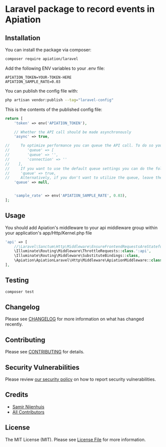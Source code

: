 # Laravel package to record events in Apiation

[//]: # ()
[//]: # ([![Latest Version on Packagist]&#40;https://img.shields.io/packagist/v/apiation/laravel.svg?style=flat-square&#41;]&#40;https://packagist.org/packages/apiation/laravel&#41;)

[//]: # ([![GitHub Tests Action Status]&#40;https://img.shields.io/github/actions/workflow/status/apiation/laravel/run-tests.yml?branch=main&label=tests&style=flat-square&#41;]&#40;https://github.com/apiation/laravel/actions?query=workflow%3Arun-tests+branch%3Amain&#41;)

[//]: # ([![GitHub Code Style Action Status]&#40;https://img.shields.io/github/actions/workflow/status/apiation/laravel/fix-php-code-style-issues.yml?branch=main&label=code%20style&style=flat-square&#41;]&#40;https://github.com/apiation/laravel/actions?query=workflow%3A"Fix+PHP+code+style+issues"+branch%3Amain&#41;)

[//]: # ([![Total Downloads]&#40;https://img.shields.io/packagist/dt/apiation/laravel.svg?style=flat-square&#41;]&#40;https://packagist.org/packages/apiation/laravel&#41;)

[//]: # ()


## Installation

You can install the package via composer:

```bash
composer require apiation/laravel
```

Add the following ENV variables to your .env file:
```dotenv
APIATION_TOKEN=YOUR-TOKEN-HERE
APIATION_SAMPLE_RATE=0.03
```

You can publish the config file with:

```bash
php artisan vendor:publish --tag="laravel-config"
```

This is the contents of the published config file:

```php
return [
    'token' => env('APIATION_TOKEN'),

    // Whether the API call should be made asynchronously
    'async' => true,

//     To optimize performance you can queue the API call. To do so you can make an array and enter the desired queue and connection you want to push the job on.
//        'queue' => [
//        'queue' => '',
//        'connection' => ''
//    ],
//     If you want to use the default queue settings you can do the following:
//     'queue' => true,
//     Alternatively, if you don't want to utilize the queue, leave the value null
    'queue' => null,


    'sample_rate' => env('APIATION_SAMPLE_RATE', 0.03),
];
```

## Usage
You should add Apiation's middleware to your api middleware group within your application's app/Http/Kernel.php file
```php
'api' => [
    //\Laravel\Sanctum\Http\Middleware\EnsureFrontendRequestsAreStateful::class,
    \Illuminate\Routing\Middleware\ThrottleRequests::class.':api',
    \Illuminate\Routing\Middleware\SubstituteBindings::class,
    \Apiation\ApiationLaravel\Http\Middleware\ApiationMiddleware::class,
],
```

## Testing

```bash
composer test
```

## Changelog

Please see [CHANGELOG](CHANGELOG.md) for more information on what has changed recently.

## Contributing

Please see [CONTRIBUTING](CONTRIBUTING.md) for details.

## Security Vulnerabilities

Please review [our security policy](../../security/policy) on how to report security vulnerabilities.

## Credits

- [Samir Nijenhuis](https://github.com/apiation)
- [All Contributors](../../contributors)

## License

The MIT License (MIT). Please see [License File](LICENSE.md) for more information.
